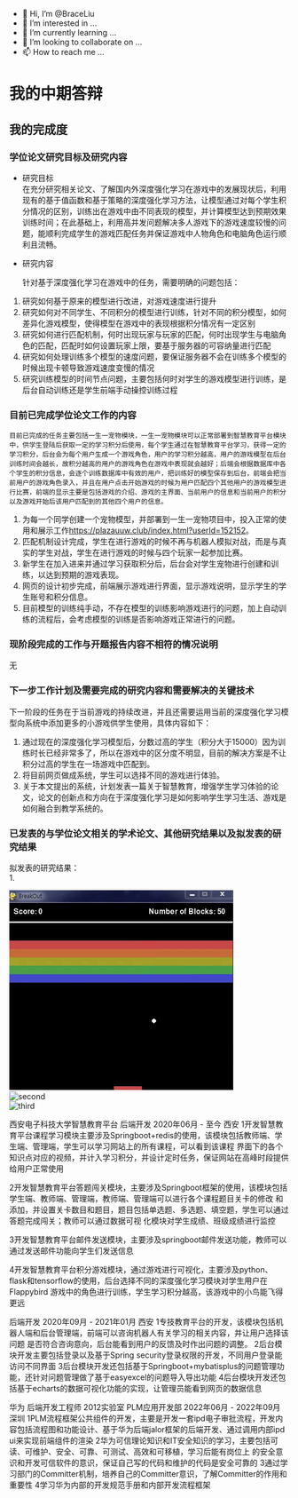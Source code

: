 - 👋 Hi, I’m @BraceLiu
- 👀 I’m interested in ...
- 🌱 I’m currently learning ...
- 💞️ I’m looking to collaborate on ...
- 📫 How to reach me ...

# 我的中期答辩

## 我的完成度

### 学位论文研究目标及研究内容
* 研究目标  
    在充分研究相关论文、了解国内外深度强化学习在游戏中的发展现状后，利用现有的基于值函数和基于策略的深度强化学习方法，让模型通过对每个学生积分情况的区别，训练出在游戏中由不同表现的模型，并计算模型达到预期效果训练时间；在此基础上，利用高并发问题解决多人游戏下的游戏速度较慢的问题，能顺利完成学生的游戏匹配任务并保证游戏中人物角色和电脑角色运行顺利且流畅。   
  
* 研究内容     
      
    针对基于深度强化学习在游戏中的任务，需要明确的问题包括：  
1.	研究如何基于原来的模型进行改进，对游戏速度进行提升  
2.	研究如何对不同学生、不同积分的模型进行训练，针对不同的积分模型，如何差异化游戏模型，使得模型在游戏中的表现根据积分情况有一定区别    
3.	研究如何进行匹配机制，何时出现玩家与玩家的匹配，何时出现学生与电脑角色的匹配，匹配时如何设置玩家上限，要基于服务器的可容纳量进行匹配  
4.	研究如何处理训练多个模型的速度问题，要保证服务器不会在训练多个模型的时候出现卡顿导致游戏速度变慢的情况  
5.	研究训练模型的时间节点问题，主要包括何时对学生的游戏模型进行训练，是后台自动训练还是学生前端手动操控训练过程    

### 目前已完成学位论文工作的内容  

    目前已完成的任务主要包括一生一宠物模块，一生一宠物模块可以正常部署到智慧教育平台模块中，供学生登陆后获取一定的学习积分后使用，每个学生通过在智慧教育平台学习，获得一定的学习积分，后台会为每个用户生成一个游戏角色，用户的学习积分越高，用户的游戏模型在后台训练时间会越长，故积分越高的用户的游戏角色在游戏中表现就会越好；后端会根据数据库中各个学生的积分信息，会逐个训练数据库中有效的用户，把训练好的模型保存到后台，前端会把当前用户的游戏角色录入，并且在用户点击开始游戏的时候为用户匹配四个其他用户的游戏模型进行比赛，前端的显示主要是包括游戏的介绍、游戏的主界面、当前用户的信息和当前用户的积分以及游戏开始后该用户匹配到的其他四个用户的信息。  
    
1.  为每一个同学创建一个宠物模型，并部署到一生一宠物项目中，投入正常的使用和展示工作<https://plazauuw.club/index.html?userId=152152>。  
2.  匹配机制设计完成，学生在进行游戏的时候不再与机器人模拟对战，而是与真实的学生对战，学生在进行游戏的时候与四个玩家一起参加比赛。  
3.  新学生在加入进来并通过学习获取积分后，后台会对学生宠物进行创建和训练，以达到预期的游戏表现。  
4.  网页的设计初步完成，前端展示游戏进行界面，显示游戏说明，显示学生的学生账号和积分信息。  
5.  目前模型的训练纯手动，不存在模型的训练影响游戏进行的问题，加上自动训练的流程后，会考虑模型的训练是否影响游戏正常进行的问题。  

### 现阶段完成的工作与开题报告内容不相符的情况说明  
  
  无  

### 下一步工作计划及需要完成的研究内容和需要解决的关键技术
  
  下一阶段的任务在于当前游戏的持续改进，并且还需要运用当前的深度强化学习模型向系统中添加更多的小游戏供学生使用，具体内容如下：  
  
  1.  通过现在的深度强化学习模型后，分数过高的学生（积分大于15000）因为训练时长已经非常多了，所以在游戏中的区分度不明显，目前的解决方案是不让积分过高的学生在一场游戏中匹配到。  
  2.  将目前网页做成系统，学生可以选择不同的游戏进行体验。  
  3.  关于本文提出的系统，计划发表一篇关于智慧教育，增强学生学习体验的论文，论文的创新点和方向在于深度强化学习是如何影响学生学习生活、游戏是如何融合到教学系统的。  
  
### 已发表的与学位论文相关的学术论文、其他研究结果以及拟发表的研究结果  
    
  拟发表的研究结果：  
  1. 














![first](https://github.com/Kyushik/DRL/raw/master/Image/breakout.gif)  
![second](https://github.com/Kyushik/DRL/raw/master/DQN_GAMES/pong.PNG)  
![third](https://github.com/Kyushik/DRL/blob/master/DQN_GAMES/tetris.PNG)













西安电子科技大学智慧教育平台
后端开发
2020年06月 - 至今
西安
1开发智慧教育平台课程学习模块主要涉及Springboot+redis的使用，该模块包括教师端、学生端、管理端，学生可以学习网站上的所有课程，可以看到该课程
界面下的各个知识点对应的视频，并计入学习积分，并设计定时任务，保证网站在高峰时段提供给用户正常使用

2开发智慧教育平台答题闯关模块，主要涉及Springboot框架的使用，该模块包括学生端、教师端、管理端，教师端、管理端可以进行各个课程题目关卡的修改
和添加，并设置关卡数目和题目，题目包括单选题、多选题、填空题，学生可以通过答题完成闯关；教师可以通过数据可视
化模块对学生成绩、班级成绩进行监控

3开发智慧教育平台邮件发送模块，主要涉及springboot邮件发送功能，教师可以通过发送邮件功能向学生们发送信息

4开发智慧教育平台积分游戏模块，通过游戏进行可视化，主要涉及python、flask和tensorflow的使用，后台选择不同的深度强化学习模块对学生用户在Flappybird
游戏中的角色进行训练，学生学习积分越高，该游戏中的小鸟能飞得更远

后端开发
2020年09月 - 2021年01月
西安
1专技教育平台的开发，该模块包括机器人端和后台管理端，前端可以咨询机器人有关学习的相关内容，并让用户选择该问题
是否符合咨询意向，后台能看到用户的反馈及时作出问题的调整。
2后台模块开发主要包括登录以及基于Spring security登录权限的开发，不同用户登录能访问不同界面
3后台模块开发还包括基于Springboot+mybatisplus的问题管理功能，还针对问题管理做了基于easyexcel的问题导入导出功能
4后台模块开发还包括基于echarts的数据可视化功能的实现，让管理员能看到网页的数据信息



华为
后端开发工程师 2012实验室 PLM应用开发部
2022年06月 - 2022年09月
深圳
1PLM流程框架公共组件的开发，主要是开发一套ipd电子审批流程，开发内容包括流程图和功能设计、基于华为后端jalor框架的后端开发、通过调用内部ipd ui来实现前端组件的渲染
2华为可信理论知识和IT安全知识的学习，主要包括可读、可维护、安全、可靠、可测试、高效和可移植，学习后能有岗位上
的安全意识和开发可信软件的意识，保证自己写的代码和维护的代码是安全可靠的
3通过学习部门的Committer机制，培养自己的Committer意识，了解Committer的作用和重要性
4学习华为内部的开发规范手册和内部开发流程框架





<!---
BraceLiu/BraceLiu is a ✨ special ✨ repository because its `README.md` (this file) appears on your GitHub profile.
You can click the Preview link to take a look at your changes.
--->
